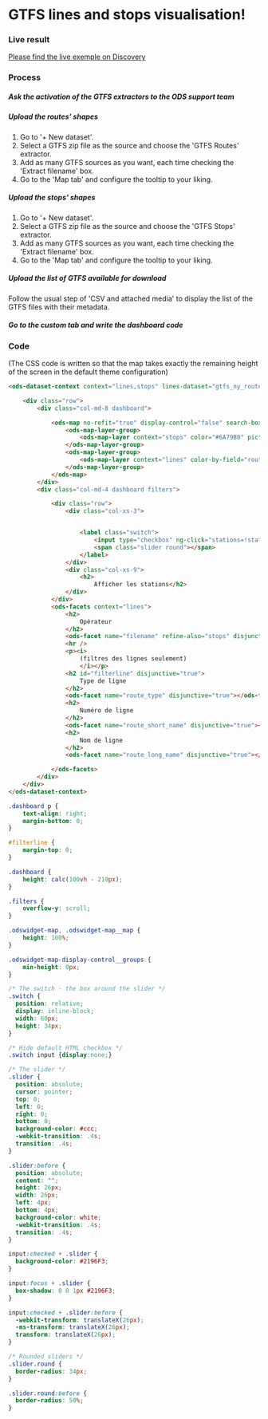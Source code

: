 # GTFS lines and stops visualisation!

### Live result

[Please find the live exemple on Discovery](https://discovery.opendatasoft.com/explore/dataset/gtfs-ny-english/)

### Process

##### Ask the activation of the GTFS extractors to the ODS support team

##### Upload the routes' shapes

1. Go to '+ New dataset'. 
2. Select a GTFS zip file as the source and choose the 'GTFS Routes' extractor.
3. Add as many GTFS sources as you want, each time checking the 'Extract filename' box.
4. Go to the 'Map tab' and configure the tooltip to your liking.

##### Upload the stops' shapes

1. Go to '+ New dataset'. 
2. Select a GTFS zip file as the source and choose the 'GTFS Stops' extractor.
3. Add as many GTFS sources as you want, each time checking the 'Extract filename' box.
4. Go to the 'Map tab' and configure the tooltip to your liking.

##### Upload the list of GTFS available for download

Follow the usual step of 'CSV and attached media' to display the list of the GTFS files with their metadata.

##### Go to the custom tab and write the dashboard code

### Code

(The CSS code is written so that the map takes exactly the remaining height of the screen in the default theme configuration)

```html
<ods-dataset-context context="lines,stops" lines-dataset="gtfs_ny_routes" stops-dataset="gtfs_ny_stops">

    <div class="row">
        <div class="col-md-8 dashboard">

            <ods-map no-refit="true" display-control="false" search-box="false" toolbar-fullscreen="true" toolbar-geolocation="true" basemap="jawg.streets" location="10,40.70795,-73.97688" scroll-wheel-zoom="false">
                <ods-map-layer-group>
                    <ods-map-layer context="stops" color="#6A79B0" picto="ods-bus" show-marker="true" display="auto" shape-opacity="0.5" point-opacity="1" border-color="#FFFFFF" border-opacity="1" border-size="1" border-pattern="solid" caption="false" title="Stations du réseau urbain" size="2" size-min="3" size-max="5" size-function="linear" show-if="stations"></ods-map-layer>
                </ods-map-layer-group>
                <ods-map-layer-group>
                    <ods-map-layer context="lines" color-by-field="route_color" picto="ods-circle" show-marker="true" display="categories" shape-opacity="0.5" point-opacity="1" border-color="#FFFFFF" border-opacity="1" border-size="1" border-pattern="solid" caption="false" title="Lignes du réseau urbain" size="1"></ods-map-layer>
                </ods-map-layer-group>
            </ods-map>
        </div>
        <div class="col-md-4 dashboard filters">

            <div class="row">
                <div class="col-xs-3">


                    <label class="switch">
                        <input type="checkbox" ng-click="stations=!stations">
                        <span class="slider round"></span>
                    </label>
                </div>
                <div class="col-xs-9">
                    <h2>
                        Afficher les stations</h2>
                </div>
            </div>
            <ods-facets context="lines">
                <h2>
                    Opérateur
                </h2>
                <ods-facet name="filename" refine-also="stops" disjunctive="true"></ods-facet>
                <hr />
                <p><i>
                    (filtres des lignes seulement)
                    </i></p>
                <h2 id="filterline" disjunctive="true">
                    Type de ligne
                </h2>
                <ods-facet name="route_type" disjunctive="true"></ods-facet>
                <h2>
                    Numéro de ligne
                </h2>
                <ods-facet name="route_short_name" disjunctive="true"></ods-facet>
                <h2>
                    Nom de ligne
                </h2>
                <ods-facet name="route_long_name" disjunctive="true"></ods-facet>

            </ods-facets>
        </div>
    </div>
</ods-dataset-context>
```

```css
.dashboard p {
    text-align: right;
    margin-bottom: 0;
}

#filterline {
    margin-top: 0;
}

.dashboard {
    height: calc(100vh - 210px);
}

.filters {
    overflow-y: scroll;
}

.odswidget-map, .odswidget-map__map {
    height: 100%;
}

.odswidget-map-display-control__groups {
    min-height: 0px;
}

/* The switch - the box around the slider */
.switch {
  position: relative;
  display: inline-block;
  width: 60px;
  height: 34px;
}

/* Hide default HTML checkbox */
.switch input {display:none;}

/* The slider */
.slider {
  position: absolute;
  cursor: pointer;
  top: 0;
  left: 0;
  right: 0;
  bottom: 0;
  background-color: #ccc;
  -webkit-transition: .4s;
  transition: .4s;
}

.slider:before {
  position: absolute;
  content: "";
  height: 26px;
  width: 26px;
  left: 4px;
  bottom: 4px;
  background-color: white;
  -webkit-transition: .4s;
  transition: .4s;
}

input:checked + .slider {
  background-color: #2196F3;
}

input:focus + .slider {
  box-shadow: 0 0 1px #2196F3;
}

input:checked + .slider:before {
  -webkit-transform: translateX(26px);
  -ms-transform: translateX(26px);
  transform: translateX(26px);
}

/* Rounded sliders */
.slider.round {
  border-radius: 34px;
}

.slider.round:before {
  border-radius: 50%;
}
```
